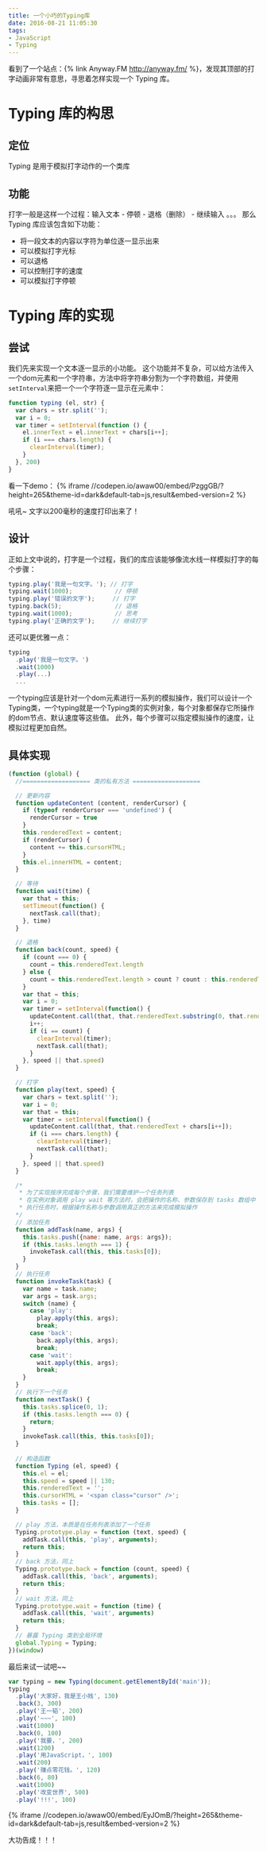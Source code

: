 ```yaml
---
title: 一个小巧的Typing库
date: 2016-08-21 11:05:30
tags: 
- JavaScript
- Typing
---
```

看到了一个站点：{% link Anyway.FM http://anyway.fm/ %}，发现其顶部的打字动画非常有意思，寻思着怎样实现一个 Typing 库。

# Typing 库的构思

## 定位

Typing 是用于模拟打字动作的一个类库

## 功能

打字一般是这样一个过程：输入文本 - 停顿 - 退格（删除） - 继续输入 。。。
那么 Typing 库应该包含如下功能：
- 将一段文本的内容以字符为单位逐一显示出来
- 可以模拟打字光标
- 可以退格
- 可以控制打字的速度
- 可以模拟打字停顿

# Typing 库的实现

## 尝试

我们先来实现一个文本逐一显示的小功能。
这个功能并不复杂，可以给方法传入一个dom元素和一个字符串，方法中将字符串分割为一个字符数组，并使用`setInterval`来把一个一个字符逐一显示在元素中：
```JavaScript
function typing (el, str) {
  var chars = str.split('');
  var i = 0;
  var timer = setInterval(function () {
    el.innerText = el.innerText + chars[i++];
    if (i === chars.length) {
      clearInterval(timer);
    }
  }, 200)
}
```

看一下demo：
{% iframe //codepen.io/awaw00/embed/PzggGB/?height=265&theme-id=dark&default-tab=js,result&embed-version=2 %}

吼吼~ 文字以200毫秒的速度打印出来了！

## 设计

正如上文中说的，打字是一个过程，我们的库应该能够像流水线一样模拟打字的每个步骤：
```JavaScript
typing.play('我是一句文字。'); // 打字
typing.wait(1000);            // 停顿
typing.play('错误的文字');     // 打字
typing.back(5);               // 退格
typing.wait(1000);            // 思考
typing.play('正确的文字');     // 继续打字
```

还可以更优雅一点：
```JavaScript
typing
  .play('我是一句文字。')
  .wait(1000)
  .play(...)
  ...
```

一个typing应该是针对一个dom元素进行一系列的模拟操作，我们可以设计一个Typing类，一个typing就是一个Typing类的实例对象，每个对象都保存它所操作的dom节点、默认速度等这些值。
此外，每个步骤可以指定模拟操作的速度，让模拟过程更加自然。

## 具体实现
```JavaScript
(function (global) {
  //=================== 类的私有方法 ===================

  // 更新内容
  function updateContent (content, renderCursor) {
    if (typeof renderCursor === 'undefined') {
      renderCursor = true
    }
    this.renderedText = content;
    if (renderCursor) {
      content += this.cursorHTML;
    }
    this.el.innerHTML = content;
  }

  // 等待
  function wait(time) {
    var that = this;
    setTimeout(function() {
      nextTask.call(that);
    }, time)
  }

  // 退格
  function back(count, speed) {
    if (count === 0) {
      count = this.renderedText.length
    } else {
      count = this.renderedText.length > count ? count : this.renderedText.length;
    }
    var that = this;
    var i = 0;
    var timer = setInterval(function() {
      updateContent.call(that, that.renderedText.substring(0, that.renderedText.length - 1));
      i++;
      if (i == count) {
        clearInterval(timer);
        nextTask.call(that);
      }
    }, speed || that.speed)
  }

  // 打字
  function play(text, speed) {
    var chars = text.split('');
    var i = 0;
    var that = this;
    var timer = setInterval(function() {
      updateContent.call(that, that.renderedText + chars[i++]);
      if (i === chars.length) {
        clearInterval(timer);
        nextTask.call(that);
      }
    }, speed || that.speed)
  }

  /*
   * 为了实现按序完成每个步骤，我们需要维护一个任务列表
   * 在实例对象调用 play wait 等方法时，会把操作的名称、参数保存到 tasks 数组中
   * 执行任务时，根据操作名称与参数调用真正的方法来完成模拟操作
  */
  // 添加任务
  function addTask(name, args) {
    this.tasks.push({name: name, args: args});
    if (this.tasks.length === 1) {
      invokeTask.call(this, this.tasks[0]);
    }
  }
  // 执行任务
  function invokeTask(task) {
    var name = task.name;
    var args = task.args;
    switch (name) {
      case 'play': 
        play.apply(this, args);
        break;
      case 'back':
        back.apply(this, args);
        break;
      case 'wait':
        wait.apply(this, args);
        break;
    }
  }
  // 执行下一个任务
  function nextTask() {
    this.tasks.splice(0, 1);
    if (this.tasks.length === 0) {
      return;
    }
    invokeTask.call(this, this.tasks[0]);
  }
  
  // 构造函数
  function Typing (el, speed) {
    this.el = el;
    this.speed = speed || 130;
    this.renderedText = '';
    this.cursorHTML = '<span class="cursor" />';
    this.tasks = [];
  }

  // play 方法，本质是在任务列表添加了一个任务
  Typing.prototype.play = function (text, speed) {
    addTask.call(this, 'play', arguments);
    return this;
  }
  // back 方法，同上
  Typing.prototype.back = function (count, speed) {
    addTask.call(this, 'back', arguments);
    return this;
  }
  // wait 方法，同上
  Typing.prototype.wait = function (time) {
    addTask.call(this, 'wait', arguments)
    return this;
  }
  // 暴露 Typing 类到全局环境
  global.Typing = Typing;
})(window)
```

最后来试一试吧~~
```JavaScript
var typing = new Typing(document.getElementById('main'));
typing
  .play('大家好，我是王小贱', 130)
  .back(3, 300)
  .play('王一韬', 200)
  .play('~~~', 100)
  .wait(1000)
  .back(0, 100)
  .play('我要，', 200)
  .wait(1200)
  .play('用JavaScript，', 100)
  .wait(200)
  .play('赚点零花钱。', 120)
  .back(6, 80)
  .wait(1000)
  .play('改变世界', 500)
  .play('!!!', 100)
```

{% iframe //codepen.io/awaw00/embed/EyJOmB/?height=265&theme-id=dark&default-tab=js,result&embed-version=2 %}

大功告成！！！
